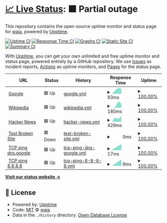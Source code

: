 # [📈 Live Status](https://waja.github.io/cyconet-upptime): <!--live status--> **🟧 Partial outage**

This repository contains the open-source uptime monitor and status page for [waja](http://log.c5t.org/about/), powered by [Upptime](https://github.com/upptime/upptime).

[![Uptime CI](https://github.com/waja/cyconet-upptime/workflows/Uptime%20CI/badge.svg)](https://github.com/waja/cyconet-upptime/actions?query=workflow%3A%22Uptime+CI%22)
[![Response Time CI](https://github.com/waja/cyconet-upptime/workflows/Response%20Time%20CI/badge.svg)](https://github.com/waja/cyconet-upptime/actions?query=workflow%3A%22Response+Time+CI%22)
[![Graphs CI](https://github.com/waja/cyconet-upptime/workflows/Graphs%20CI/badge.svg)](https://github.com/waja/cyconet-upptime/actions?query=workflow%3A%22Graphs+CI%22)
[![Static Site CI](https://github.com/waja/cyconet-upptime/workflows/Static%20Site%20CI/badge.svg)](https://github.com/waja/cyconet-upptime/actions?query=workflow%3A%22Static+Site+CI%22)
[![Summary CI](https://github.com/waja/cyconet-upptime/workflows/Summary%20CI/badge.svg)](https://github.com/waja/cyconet-upptime/actions?query=workflow%3A%22Summary+CI%22)

With [Upptime](https://upptime.js.org), you can get your own unlimited and free uptime monitor and status page, powered entirely by a GitHub repository. We use [Issues](https://github.com/waja/cyconet-upptime/issues) as incident reports, [Actions](https://github.com/waja/cyconet-upptime/actions) as uptime monitors, and [Pages](https://waja.github.io/cyconet-upptime) for the status page.

<!--start: status pages-->
<!-- This summary is generated by Upptime (https://github.com/upptime/upptime) -->
<!-- Do not edit this manually, your changes will be overwritten -->
<!-- prettier-ignore -->
| URL | Status | History | Response Time | Uptime |
| --- | ------ | ------- | ------------- | ------ |
| <img alt="" src="https://favicons.githubusercontent.com/www.google.com" height="13"> [Google](https://www.google.com) | 🟩 Up | [google.yml](https://github.com/waja/cyconet-upptime/commits/HEAD/history/google.yml) | <details><summary><img alt="Response time graph" src="./graphs/google/response-time-week.png" height="20"> 93ms</summary><br><a href="https://waja.github.io/cyconet-upptime/history/google"><img alt="Response time 93" src="https://img.shields.io/endpoint?url=https%3A%2F%2Fraw.githubusercontent.com%2Fwaja%2Fcyconet-upptime%2FHEAD%2Fapi%2Fgoogle%2Fresponse-time.json"></a><br><a href="https://waja.github.io/cyconet-upptime/history/google"><img alt="24-hour response time 93" src="https://img.shields.io/endpoint?url=https%3A%2F%2Fraw.githubusercontent.com%2Fwaja%2Fcyconet-upptime%2FHEAD%2Fapi%2Fgoogle%2Fresponse-time-day.json"></a><br><a href="https://waja.github.io/cyconet-upptime/history/google"><img alt="7-day response time 93" src="https://img.shields.io/endpoint?url=https%3A%2F%2Fraw.githubusercontent.com%2Fwaja%2Fcyconet-upptime%2FHEAD%2Fapi%2Fgoogle%2Fresponse-time-week.json"></a><br><a href="https://waja.github.io/cyconet-upptime/history/google"><img alt="30-day response time 93" src="https://img.shields.io/endpoint?url=https%3A%2F%2Fraw.githubusercontent.com%2Fwaja%2Fcyconet-upptime%2FHEAD%2Fapi%2Fgoogle%2Fresponse-time-month.json"></a><br><a href="https://waja.github.io/cyconet-upptime/history/google"><img alt="1-year response time 93" src="https://img.shields.io/endpoint?url=https%3A%2F%2Fraw.githubusercontent.com%2Fwaja%2Fcyconet-upptime%2FHEAD%2Fapi%2Fgoogle%2Fresponse-time-year.json"></a></details> | <details><summary><a href="https://waja.github.io/cyconet-upptime/history/google">100.00%</a></summary><a href="https://waja.github.io/cyconet-upptime/history/google"><img alt="All-time uptime 100.00%" src="https://img.shields.io/endpoint?url=https%3A%2F%2Fraw.githubusercontent.com%2Fwaja%2Fcyconet-upptime%2FHEAD%2Fapi%2Fgoogle%2Fuptime.json"></a><br><a href="https://waja.github.io/cyconet-upptime/history/google"><img alt="24-hour uptime 100.00%" src="https://img.shields.io/endpoint?url=https%3A%2F%2Fraw.githubusercontent.com%2Fwaja%2Fcyconet-upptime%2FHEAD%2Fapi%2Fgoogle%2Fuptime-day.json"></a><br><a href="https://waja.github.io/cyconet-upptime/history/google"><img alt="7-day uptime 100.00%" src="https://img.shields.io/endpoint?url=https%3A%2F%2Fraw.githubusercontent.com%2Fwaja%2Fcyconet-upptime%2FHEAD%2Fapi%2Fgoogle%2Fuptime-week.json"></a><br><a href="https://waja.github.io/cyconet-upptime/history/google"><img alt="30-day uptime 100.00%" src="https://img.shields.io/endpoint?url=https%3A%2F%2Fraw.githubusercontent.com%2Fwaja%2Fcyconet-upptime%2FHEAD%2Fapi%2Fgoogle%2Fuptime-month.json"></a><br><a href="https://waja.github.io/cyconet-upptime/history/google"><img alt="1-year uptime 100.00%" src="https://img.shields.io/endpoint?url=https%3A%2F%2Fraw.githubusercontent.com%2Fwaja%2Fcyconet-upptime%2FHEAD%2Fapi%2Fgoogle%2Fuptime-year.json"></a></details>
| <img alt="" src="https://favicons.githubusercontent.com/en.wikipedia.org" height="13"> [Wikipedia](https://en.wikipedia.org) | 🟩 Up | [wikipedia.yml](https://github.com/waja/cyconet-upptime/commits/HEAD/history/wikipedia.yml) | <details><summary><img alt="Response time graph" src="./graphs/wikipedia/response-time-week.png" height="20"> 180ms</summary><br><a href="https://waja.github.io/cyconet-upptime/history/wikipedia"><img alt="Response time 180" src="https://img.shields.io/endpoint?url=https%3A%2F%2Fraw.githubusercontent.com%2Fwaja%2Fcyconet-upptime%2FHEAD%2Fapi%2Fwikipedia%2Fresponse-time.json"></a><br><a href="https://waja.github.io/cyconet-upptime/history/wikipedia"><img alt="24-hour response time 180" src="https://img.shields.io/endpoint?url=https%3A%2F%2Fraw.githubusercontent.com%2Fwaja%2Fcyconet-upptime%2FHEAD%2Fapi%2Fwikipedia%2Fresponse-time-day.json"></a><br><a href="https://waja.github.io/cyconet-upptime/history/wikipedia"><img alt="7-day response time 180" src="https://img.shields.io/endpoint?url=https%3A%2F%2Fraw.githubusercontent.com%2Fwaja%2Fcyconet-upptime%2FHEAD%2Fapi%2Fwikipedia%2Fresponse-time-week.json"></a><br><a href="https://waja.github.io/cyconet-upptime/history/wikipedia"><img alt="30-day response time 180" src="https://img.shields.io/endpoint?url=https%3A%2F%2Fraw.githubusercontent.com%2Fwaja%2Fcyconet-upptime%2FHEAD%2Fapi%2Fwikipedia%2Fresponse-time-month.json"></a><br><a href="https://waja.github.io/cyconet-upptime/history/wikipedia"><img alt="1-year response time 180" src="https://img.shields.io/endpoint?url=https%3A%2F%2Fraw.githubusercontent.com%2Fwaja%2Fcyconet-upptime%2FHEAD%2Fapi%2Fwikipedia%2Fresponse-time-year.json"></a></details> | <details><summary><a href="https://waja.github.io/cyconet-upptime/history/wikipedia">100.00%</a></summary><a href="https://waja.github.io/cyconet-upptime/history/wikipedia"><img alt="All-time uptime 100.00%" src="https://img.shields.io/endpoint?url=https%3A%2F%2Fraw.githubusercontent.com%2Fwaja%2Fcyconet-upptime%2FHEAD%2Fapi%2Fwikipedia%2Fuptime.json"></a><br><a href="https://waja.github.io/cyconet-upptime/history/wikipedia"><img alt="24-hour uptime 100.00%" src="https://img.shields.io/endpoint?url=https%3A%2F%2Fraw.githubusercontent.com%2Fwaja%2Fcyconet-upptime%2FHEAD%2Fapi%2Fwikipedia%2Fuptime-day.json"></a><br><a href="https://waja.github.io/cyconet-upptime/history/wikipedia"><img alt="7-day uptime 100.00%" src="https://img.shields.io/endpoint?url=https%3A%2F%2Fraw.githubusercontent.com%2Fwaja%2Fcyconet-upptime%2FHEAD%2Fapi%2Fwikipedia%2Fuptime-week.json"></a><br><a href="https://waja.github.io/cyconet-upptime/history/wikipedia"><img alt="30-day uptime 100.00%" src="https://img.shields.io/endpoint?url=https%3A%2F%2Fraw.githubusercontent.com%2Fwaja%2Fcyconet-upptime%2FHEAD%2Fapi%2Fwikipedia%2Fuptime-month.json"></a><br><a href="https://waja.github.io/cyconet-upptime/history/wikipedia"><img alt="1-year uptime 100.00%" src="https://img.shields.io/endpoint?url=https%3A%2F%2Fraw.githubusercontent.com%2Fwaja%2Fcyconet-upptime%2FHEAD%2Fapi%2Fwikipedia%2Fuptime-year.json"></a></details>
| <img alt="" src="https://favicons.githubusercontent.com/news.ycombinator.com" height="13"> [Hacker News](https://news.ycombinator.com) | 🟩 Up | [hacker-news.yml](https://github.com/waja/cyconet-upptime/commits/HEAD/history/hacker-news.yml) | <details><summary><img alt="Response time graph" src="./graphs/hacker-news/response-time-week.png" height="20"> 429ms</summary><br><a href="https://waja.github.io/cyconet-upptime/history/hacker-news"><img alt="Response time 429" src="https://img.shields.io/endpoint?url=https%3A%2F%2Fraw.githubusercontent.com%2Fwaja%2Fcyconet-upptime%2FHEAD%2Fapi%2Fhacker-news%2Fresponse-time.json"></a><br><a href="https://waja.github.io/cyconet-upptime/history/hacker-news"><img alt="24-hour response time 429" src="https://img.shields.io/endpoint?url=https%3A%2F%2Fraw.githubusercontent.com%2Fwaja%2Fcyconet-upptime%2FHEAD%2Fapi%2Fhacker-news%2Fresponse-time-day.json"></a><br><a href="https://waja.github.io/cyconet-upptime/history/hacker-news"><img alt="7-day response time 429" src="https://img.shields.io/endpoint?url=https%3A%2F%2Fraw.githubusercontent.com%2Fwaja%2Fcyconet-upptime%2FHEAD%2Fapi%2Fhacker-news%2Fresponse-time-week.json"></a><br><a href="https://waja.github.io/cyconet-upptime/history/hacker-news"><img alt="30-day response time 429" src="https://img.shields.io/endpoint?url=https%3A%2F%2Fraw.githubusercontent.com%2Fwaja%2Fcyconet-upptime%2FHEAD%2Fapi%2Fhacker-news%2Fresponse-time-month.json"></a><br><a href="https://waja.github.io/cyconet-upptime/history/hacker-news"><img alt="1-year response time 429" src="https://img.shields.io/endpoint?url=https%3A%2F%2Fraw.githubusercontent.com%2Fwaja%2Fcyconet-upptime%2FHEAD%2Fapi%2Fhacker-news%2Fresponse-time-year.json"></a></details> | <details><summary><a href="https://waja.github.io/cyconet-upptime/history/hacker-news">100.00%</a></summary><a href="https://waja.github.io/cyconet-upptime/history/hacker-news"><img alt="All-time uptime 100.00%" src="https://img.shields.io/endpoint?url=https%3A%2F%2Fraw.githubusercontent.com%2Fwaja%2Fcyconet-upptime%2FHEAD%2Fapi%2Fhacker-news%2Fuptime.json"></a><br><a href="https://waja.github.io/cyconet-upptime/history/hacker-news"><img alt="24-hour uptime 100.00%" src="https://img.shields.io/endpoint?url=https%3A%2F%2Fraw.githubusercontent.com%2Fwaja%2Fcyconet-upptime%2FHEAD%2Fapi%2Fhacker-news%2Fuptime-day.json"></a><br><a href="https://waja.github.io/cyconet-upptime/history/hacker-news"><img alt="7-day uptime 100.00%" src="https://img.shields.io/endpoint?url=https%3A%2F%2Fraw.githubusercontent.com%2Fwaja%2Fcyconet-upptime%2FHEAD%2Fapi%2Fhacker-news%2Fuptime-week.json"></a><br><a href="https://waja.github.io/cyconet-upptime/history/hacker-news"><img alt="30-day uptime 100.00%" src="https://img.shields.io/endpoint?url=https%3A%2F%2Fraw.githubusercontent.com%2Fwaja%2Fcyconet-upptime%2FHEAD%2Fapi%2Fhacker-news%2Fuptime-month.json"></a><br><a href="https://waja.github.io/cyconet-upptime/history/hacker-news"><img alt="1-year uptime 100.00%" src="https://img.shields.io/endpoint?url=https%3A%2F%2Fraw.githubusercontent.com%2Fwaja%2Fcyconet-upptime%2FHEAD%2Fapi%2Fhacker-news%2Fuptime-year.json"></a></details>
| <img alt="" src="https://favicons.githubusercontent.com/thissitedoesnotexist.koj.co" height="13"> [Test Broken Site](https://thissitedoesnotexist.koj.co) | 🟥 Down | [test-broken-site.yml](https://github.com/waja/cyconet-upptime/commits/HEAD/history/test-broken-site.yml) | <details><summary><img alt="Response time graph" src="./graphs/test-broken-site/response-time-week.png" height="20"> 0ms</summary><br><a href="https://waja.github.io/cyconet-upptime/history/test-broken-site"><img alt="Response time 0" src="https://img.shields.io/endpoint?url=https%3A%2F%2Fraw.githubusercontent.com%2Fwaja%2Fcyconet-upptime%2FHEAD%2Fapi%2Ftest-broken-site%2Fresponse-time.json"></a><br><a href="https://waja.github.io/cyconet-upptime/history/test-broken-site"><img alt="24-hour response time 0" src="https://img.shields.io/endpoint?url=https%3A%2F%2Fraw.githubusercontent.com%2Fwaja%2Fcyconet-upptime%2FHEAD%2Fapi%2Ftest-broken-site%2Fresponse-time-day.json"></a><br><a href="https://waja.github.io/cyconet-upptime/history/test-broken-site"><img alt="7-day response time 0" src="https://img.shields.io/endpoint?url=https%3A%2F%2Fraw.githubusercontent.com%2Fwaja%2Fcyconet-upptime%2FHEAD%2Fapi%2Ftest-broken-site%2Fresponse-time-week.json"></a><br><a href="https://waja.github.io/cyconet-upptime/history/test-broken-site"><img alt="30-day response time 0" src="https://img.shields.io/endpoint?url=https%3A%2F%2Fraw.githubusercontent.com%2Fwaja%2Fcyconet-upptime%2FHEAD%2Fapi%2Ftest-broken-site%2Fresponse-time-month.json"></a><br><a href="https://waja.github.io/cyconet-upptime/history/test-broken-site"><img alt="1-year response time 0" src="https://img.shields.io/endpoint?url=https%3A%2F%2Fraw.githubusercontent.com%2Fwaja%2Fcyconet-upptime%2FHEAD%2Fapi%2Ftest-broken-site%2Fresponse-time-year.json"></a></details> | <details><summary><a href="https://waja.github.io/cyconet-upptime/history/test-broken-site">100.00%</a></summary><a href="https://waja.github.io/cyconet-upptime/history/test-broken-site"><img alt="All-time uptime 100.00%" src="https://img.shields.io/endpoint?url=https%3A%2F%2Fraw.githubusercontent.com%2Fwaja%2Fcyconet-upptime%2FHEAD%2Fapi%2Ftest-broken-site%2Fuptime.json"></a><br><a href="https://waja.github.io/cyconet-upptime/history/test-broken-site"><img alt="24-hour uptime 100.00%" src="https://img.shields.io/endpoint?url=https%3A%2F%2Fraw.githubusercontent.com%2Fwaja%2Fcyconet-upptime%2FHEAD%2Fapi%2Ftest-broken-site%2Fuptime-day.json"></a><br><a href="https://waja.github.io/cyconet-upptime/history/test-broken-site"><img alt="7-day uptime 100.00%" src="https://img.shields.io/endpoint?url=https%3A%2F%2Fraw.githubusercontent.com%2Fwaja%2Fcyconet-upptime%2FHEAD%2Fapi%2Ftest-broken-site%2Fuptime-week.json"></a><br><a href="https://waja.github.io/cyconet-upptime/history/test-broken-site"><img alt="30-day uptime 100.00%" src="https://img.shields.io/endpoint?url=https%3A%2F%2Fraw.githubusercontent.com%2Fwaja%2Fcyconet-upptime%2FHEAD%2Fapi%2Ftest-broken-site%2Fuptime-month.json"></a><br><a href="https://waja.github.io/cyconet-upptime/history/test-broken-site"><img alt="1-year uptime 100.00%" src="https://img.shields.io/endpoint?url=https%3A%2F%2Fraw.githubusercontent.com%2Fwaja%2Fcyconet-upptime%2FHEAD%2Fapi%2Ftest-broken-site%2Fuptime-year.json"></a></details>
| <img alt="" src="https://favicons.githubusercontent.com/null" height="13"> [TCP ping dns.google](dns.google) | 🟩 Up | [tcp-ping-dns-google.yml](https://github.com/waja/cyconet-upptime/commits/HEAD/history/tcp-ping-dns-google.yml) | <details><summary><img alt="Response time graph" src="./graphs/tcp-ping-dns-google/response-time-week.png" height="20"> 17ms</summary><br><a href="https://waja.github.io/cyconet-upptime/history/tcp-ping-dns-google"><img alt="Response time 17" src="https://img.shields.io/endpoint?url=https%3A%2F%2Fraw.githubusercontent.com%2Fwaja%2Fcyconet-upptime%2FHEAD%2Fapi%2Ftcp-ping-dns-google%2Fresponse-time.json"></a><br><a href="https://waja.github.io/cyconet-upptime/history/tcp-ping-dns-google"><img alt="24-hour response time 17" src="https://img.shields.io/endpoint?url=https%3A%2F%2Fraw.githubusercontent.com%2Fwaja%2Fcyconet-upptime%2FHEAD%2Fapi%2Ftcp-ping-dns-google%2Fresponse-time-day.json"></a><br><a href="https://waja.github.io/cyconet-upptime/history/tcp-ping-dns-google"><img alt="7-day response time 17" src="https://img.shields.io/endpoint?url=https%3A%2F%2Fraw.githubusercontent.com%2Fwaja%2Fcyconet-upptime%2FHEAD%2Fapi%2Ftcp-ping-dns-google%2Fresponse-time-week.json"></a><br><a href="https://waja.github.io/cyconet-upptime/history/tcp-ping-dns-google"><img alt="30-day response time 17" src="https://img.shields.io/endpoint?url=https%3A%2F%2Fraw.githubusercontent.com%2Fwaja%2Fcyconet-upptime%2FHEAD%2Fapi%2Ftcp-ping-dns-google%2Fresponse-time-month.json"></a><br><a href="https://waja.github.io/cyconet-upptime/history/tcp-ping-dns-google"><img alt="1-year response time 17" src="https://img.shields.io/endpoint?url=https%3A%2F%2Fraw.githubusercontent.com%2Fwaja%2Fcyconet-upptime%2FHEAD%2Fapi%2Ftcp-ping-dns-google%2Fresponse-time-year.json"></a></details> | <details><summary><a href="https://waja.github.io/cyconet-upptime/history/tcp-ping-dns-google">100.00%</a></summary><a href="https://waja.github.io/cyconet-upptime/history/tcp-ping-dns-google"><img alt="All-time uptime 100.00%" src="https://img.shields.io/endpoint?url=https%3A%2F%2Fraw.githubusercontent.com%2Fwaja%2Fcyconet-upptime%2FHEAD%2Fapi%2Ftcp-ping-dns-google%2Fuptime.json"></a><br><a href="https://waja.github.io/cyconet-upptime/history/tcp-ping-dns-google"><img alt="24-hour uptime 100.00%" src="https://img.shields.io/endpoint?url=https%3A%2F%2Fraw.githubusercontent.com%2Fwaja%2Fcyconet-upptime%2FHEAD%2Fapi%2Ftcp-ping-dns-google%2Fuptime-day.json"></a><br><a href="https://waja.github.io/cyconet-upptime/history/tcp-ping-dns-google"><img alt="7-day uptime 100.00%" src="https://img.shields.io/endpoint?url=https%3A%2F%2Fraw.githubusercontent.com%2Fwaja%2Fcyconet-upptime%2FHEAD%2Fapi%2Ftcp-ping-dns-google%2Fuptime-week.json"></a><br><a href="https://waja.github.io/cyconet-upptime/history/tcp-ping-dns-google"><img alt="30-day uptime 100.00%" src="https://img.shields.io/endpoint?url=https%3A%2F%2Fraw.githubusercontent.com%2Fwaja%2Fcyconet-upptime%2FHEAD%2Fapi%2Ftcp-ping-dns-google%2Fuptime-month.json"></a><br><a href="https://waja.github.io/cyconet-upptime/history/tcp-ping-dns-google"><img alt="1-year uptime 100.00%" src="https://img.shields.io/endpoint?url=https%3A%2F%2Fraw.githubusercontent.com%2Fwaja%2Fcyconet-upptime%2FHEAD%2Fapi%2Ftcp-ping-dns-google%2Fuptime-year.json"></a></details>
| <img alt="" src="https://favicons.githubusercontent.com/null" height="13"> [TCP ping 8.8.8.8](8.8.8.8) | 🟩 Up | [tcp-ping-8-8-8-8.yml](https://github.com/waja/cyconet-upptime/commits/HEAD/history/tcp-ping-8-8-8-8.yml) | <details><summary><img alt="Response time graph" src="./graphs/tcp-ping-8-8-8-8/response-time-week.png" height="20"> 9ms</summary><br><a href="https://waja.github.io/cyconet-upptime/history/tcp-ping-8-8-8-8"><img alt="Response time 9" src="https://img.shields.io/endpoint?url=https%3A%2F%2Fraw.githubusercontent.com%2Fwaja%2Fcyconet-upptime%2FHEAD%2Fapi%2Ftcp-ping-8-8-8-8%2Fresponse-time.json"></a><br><a href="https://waja.github.io/cyconet-upptime/history/tcp-ping-8-8-8-8"><img alt="24-hour response time 9" src="https://img.shields.io/endpoint?url=https%3A%2F%2Fraw.githubusercontent.com%2Fwaja%2Fcyconet-upptime%2FHEAD%2Fapi%2Ftcp-ping-8-8-8-8%2Fresponse-time-day.json"></a><br><a href="https://waja.github.io/cyconet-upptime/history/tcp-ping-8-8-8-8"><img alt="7-day response time 9" src="https://img.shields.io/endpoint?url=https%3A%2F%2Fraw.githubusercontent.com%2Fwaja%2Fcyconet-upptime%2FHEAD%2Fapi%2Ftcp-ping-8-8-8-8%2Fresponse-time-week.json"></a><br><a href="https://waja.github.io/cyconet-upptime/history/tcp-ping-8-8-8-8"><img alt="30-day response time 9" src="https://img.shields.io/endpoint?url=https%3A%2F%2Fraw.githubusercontent.com%2Fwaja%2Fcyconet-upptime%2FHEAD%2Fapi%2Ftcp-ping-8-8-8-8%2Fresponse-time-month.json"></a><br><a href="https://waja.github.io/cyconet-upptime/history/tcp-ping-8-8-8-8"><img alt="1-year response time 9" src="https://img.shields.io/endpoint?url=https%3A%2F%2Fraw.githubusercontent.com%2Fwaja%2Fcyconet-upptime%2FHEAD%2Fapi%2Ftcp-ping-8-8-8-8%2Fresponse-time-year.json"></a></details> | <details><summary><a href="https://waja.github.io/cyconet-upptime/history/tcp-ping-8-8-8-8">100.00%</a></summary><a href="https://waja.github.io/cyconet-upptime/history/tcp-ping-8-8-8-8"><img alt="All-time uptime 100.00%" src="https://img.shields.io/endpoint?url=https%3A%2F%2Fraw.githubusercontent.com%2Fwaja%2Fcyconet-upptime%2FHEAD%2Fapi%2Ftcp-ping-8-8-8-8%2Fuptime.json"></a><br><a href="https://waja.github.io/cyconet-upptime/history/tcp-ping-8-8-8-8"><img alt="24-hour uptime 100.00%" src="https://img.shields.io/endpoint?url=https%3A%2F%2Fraw.githubusercontent.com%2Fwaja%2Fcyconet-upptime%2FHEAD%2Fapi%2Ftcp-ping-8-8-8-8%2Fuptime-day.json"></a><br><a href="https://waja.github.io/cyconet-upptime/history/tcp-ping-8-8-8-8"><img alt="7-day uptime 100.00%" src="https://img.shields.io/endpoint?url=https%3A%2F%2Fraw.githubusercontent.com%2Fwaja%2Fcyconet-upptime%2FHEAD%2Fapi%2Ftcp-ping-8-8-8-8%2Fuptime-week.json"></a><br><a href="https://waja.github.io/cyconet-upptime/history/tcp-ping-8-8-8-8"><img alt="30-day uptime 100.00%" src="https://img.shields.io/endpoint?url=https%3A%2F%2Fraw.githubusercontent.com%2Fwaja%2Fcyconet-upptime%2FHEAD%2Fapi%2Ftcp-ping-8-8-8-8%2Fuptime-month.json"></a><br><a href="https://waja.github.io/cyconet-upptime/history/tcp-ping-8-8-8-8"><img alt="1-year uptime 100.00%" src="https://img.shields.io/endpoint?url=https%3A%2F%2Fraw.githubusercontent.com%2Fwaja%2Fcyconet-upptime%2FHEAD%2Fapi%2Ftcp-ping-8-8-8-8%2Fuptime-year.json"></a></details>

<!--end: status pages-->

[**Visit our status website →**](https://waja.github.io/cyconet-upptime)

## 📄 License

- Powered by: [Upptime](https://github.com/upptime/upptime)
- Code: [MIT](./LICENSE) © [waja](http://log.c5t.org/about/)
- Data in the `./history` directory: [Open Database License](https://opendatacommons.org/licenses/odbl/1-0/)
